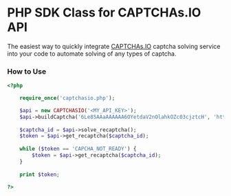 # PHP SDK Class for CAPTCHAs.IO API
The easiest way to quickly integrate [CAPTCHAs.IO] captcha solving service into your code to automate solving of any types of captcha.

### How to Use
```php
<?php

	require_once('captchasio.php');

	$api = new CAPTCHASIO('<MY_API_KEY>');
	$api->buildCaptcha('6Le85AAaAAAAAA6OYetdaV2nOlahkOZc03cjztcH', 'https://captchas.io/recaptcha', 'userrecaptcha', 'v3', '1');
	
	$captcha_id = $api->solve_recaptcha();
	$token = $api->get_recaptcha($captcha_id);
		
	while ($token == 'CAPCHA_NOT_READY') {
		$token = $api->get_recaptcha($captcha_id);
	}
	
	print $token;
	
?>
```

[CAPTCHAs.IO]: https://captchas.io
